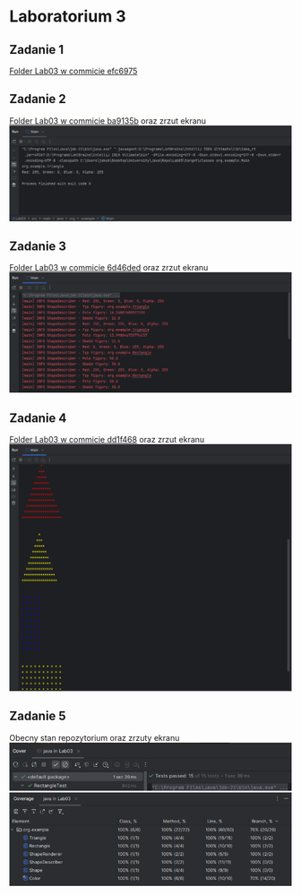 # Laboratorium 3

## Zadanie 1

[Folder Lab03 w commicie efc6975](https://github.com/JakubKorytko/pwjj-pk/tree/efc6975f372b1efc29e02d6bb89ee6564de6b86f/Lab03)

## Zadanie 2

[Folder Lab03 w commicie ba9135b](https://github.com/JakubKorytko/pwjj-pk/tree/ba9135bd7242840c0d659448fda1f13378047374/Lab03)
oraz zrzut ekranu
![shape_with_alpha.png](./shape_with_alpha.png)

## Zadanie 3

[Folder Lab03 w commicie 6d46ded](https://github.com/JakubKorytko/pwjj-pk/tree/6d46ded649e904e21b2bc215de53448060094aee/Lab03)
oraz zrzut ekranu
![logger.png](./logger.png)

## Zadanie 4

[Folder Lab03 w commicie dd1f468](https://github.com/JakubKorytko/pwjj-pk/tree/dd1f468eae958a19a310e03894d529c5ccd31830/Lab03)
oraz zrzut ekranu
![shape_renderer.png](./shape_renderer.png)

## Zadanie 5

Obecny stan repozytorium oraz zrzuty ekranu
![tests_passed.png](./tests_passed.png)
![tests_coverage.png](./tests_coverage.png)